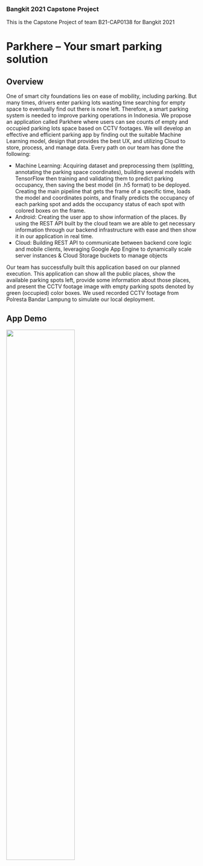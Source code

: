 ### Bangkit 2021 Capstone Project
This is the Capstone Project of team B21-CAP0138 for Bangkit 2021

# Parkhere – Your smart parking solution
## Overview
One of smart city foundations lies on ease of mobility, including parking. But many times,  drivers enter parking lots wasting time searching for empty space to eventually find out there is none left. Therefore, a smart parking system is needed to improve parking operations in Indonesia. We propose an application called Parkhere where users can see counts of empty and occupied parking lots space based on CCTV footages. We will develop an effective and efficient parking app by finding out the suitable Machine Learning model, design that provides the best UX, and utilizing Cloud to store, process, and manage data. Every path on our team has done the following:
- Machine Learning: Acquiring dataset and preprocessing them (splitting, annotating the parking space coordinates), building several models with TensorFlow then training and validating them to predict parking occupancy, then saving the best model (in .h5 format) to be deployed. Creating the main pipeline that gets the frame of a specific time, loads the model and coordinates points, and finally predicts the occupancy of each parking spot and adds the occupancy status of each spot with colored boxes on the frame.
- Android: Creating the user app to show information of the places. By using the REST API built by the cloud team we are able to get necessary information through our backend infrastructure with ease and then show it in our application in real time.
- Cloud: Building REST API to communicate between backend core logic and mobile clients, leveraging Google App Engine to dynamically scale server instances & Cloud Storage buckets to manage objects

Our team has successfully built this application based on our planned execution. This application can show all the public places, show the available parking spots left, provide some information about those places, and present the CCTV footage image with empty parking spots denoted by green (occupied) color boxes. We used recorded CCTV footage from Polresta Bandar Lampung to simulate our local deployment.

## App Demo

<img src="./Media/Demo%20Screen.gif" width="60%"/>